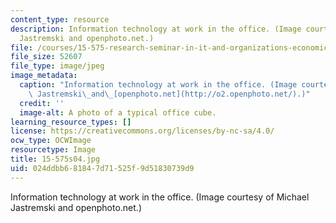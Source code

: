 ```yaml
---
content_type: resource
description: Information technology at work in the office. (Image courtesy of Michael
  Jastremski and openphoto.net.)
file: /courses/15-575-research-seminar-in-it-and-organizations-economic-perspectives-spring-2004/024ddbb681847d71525f9d51830739d9_15-575s04.jpg
file_size: 52607
file_type: image/jpeg
image_metadata:
  caption: "Information technology at work in the office. (Image courtesy of Michael\
    \ Jastremski\_and\_[openphoto.net](http://o2.openphoto.net/).)"
  credit: ''
  image-alt: A photo of a typical office cube.
learning_resource_types: []
license: https://creativecommons.org/licenses/by-nc-sa/4.0/
ocw_type: OCWImage
resourcetype: Image
title: 15-575s04.jpg
uid: 024ddbb6-8184-7d71-525f-9d51830739d9
---
```

Information technology at work in the office. (Image courtesy of Michael Jastremski and openphoto.net.)